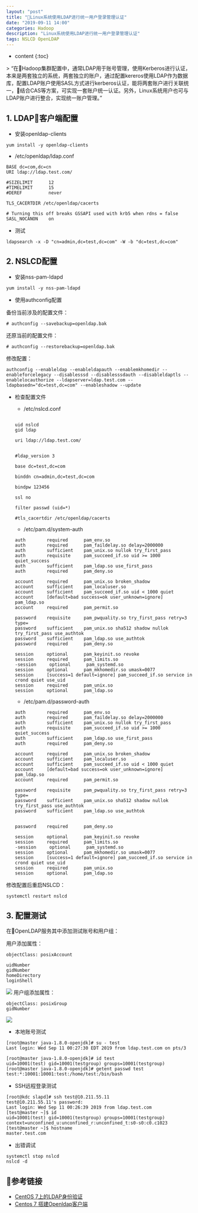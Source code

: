 ```yaml
---
layout: "post"
title: "Linux系统使用LDAP进行统一用户登录管理认证"
date: "2019-09-11 14:00"
categories: Hadoop
description: "Linux系统使用LDAP进行统一用户登录管理认证"
tags: NSLCD OpenLDAP
---
```


* content
{:toc}

<div class="postImg" style="background-image:url(http://carforeasy.cn/Linux系统使用LDAP进行统一用户登录管理认证-e0607cd8.png)"></div>
> “在Hadoop集群配置中，通常LDAP用于账号管理，使用Kerberos进行认证，本来是两套独立的系统，两套独立的账户，通过配置kereros使用LDAP作为数据库，配置LDAP账户使用SASL方式进行kerberos认证，能将两套账户进行关联统一，结合CAS等方案，可实现一套账户统一认证。另外，Linux系统用户也可与LDAP账户进行整合，实现统一账户管理。”





## 1. LDAP客户端配置

+ 安装openldap-clients

```
yum install -y openldap-clients
```

+ /etc/openldap/ldap.conf

```
BASE dc=com,dc=cn
URI ldap://ldap.test.com/

#SIZELIMIT      12
#TIMELIMIT      15
#DEREF          never

TLS_CACERTDIR /etc/openldap/cacerts

# Turning this off breaks GSSAPI used with krb5 when rdns = false
SASL_NOCANON    on
```

+ 测试

```
ldapsearch -x -D "cn=admin,dc=test,dc=com" -W -b "dc=test,dc=com"
```

## 2. NSLCD配置

+ 安装nss-pam-ldapd

```
yum install -y nss-pam-ldapd
```

+ 使用authconfig配置


备份当前涉及的配置文件：

```
# authconfig --savebackup=openldap.bak
```

还原当前的配置文件：

```
# authconfig --restorebackup=openldap.bak
```

修改配置：

```
authconfig --enableldap --enableldapauth --enablemkhomedir --enableforcelegacy --disablesssd --disablesssdauth --disableldaptls --enablelocauthorize --ldapserver=ldap.test.com --ldapbasedn="dc=test,dc=com" --enableshadow --update
```

+ 检查配置文件

  - /etc/nslcd.conf

  ```

  uid nslcd
  gid ldap

  uri ldap://ldap.test.com/


  #ldap_version 3

  base dc=test,dc=com

  binddn cn=admin,dc=test,dc=com

  bindpw 123456

  ssl no

  filter passwd (uid=*)

  #tls_cacertdir /etc/openldap/cacerts

  ```

  - /etc/pam.d/system-auth

  ```
  auth        required      pam_env.so
  auth        required      pam_faildelay.so delay=2000000
  auth        sufficient    pam_unix.so nullok try_first_pass
  auth        requisite     pam_succeed_if.so uid >= 1000 quiet_success
  auth        sufficient    pam_ldap.so use_first_pass
  auth        required      pam_deny.so

  account     required      pam_unix.so broken_shadow
  account     sufficient    pam_localuser.so
  account     sufficient    pam_succeed_if.so uid < 1000 quiet
  account     [default=bad success=ok user_unknown=ignore] pam_ldap.so
  account     required      pam_permit.so

  password    requisite     pam_pwquality.so try_first_pass retry=3 type=
  password    sufficient    pam_unix.so sha512 shadow nullok try_first_pass use_authtok
  password    sufficient    pam_ldap.so use_authtok
  password    required      pam_deny.so

  session     optional      pam_keyinit.so revoke
  session     required      pam_limits.so
  -session     optional      pam_systemd.so
  session     optional      pam_mkhomedir.so umask=0077
  session     [success=1 default=ignore] pam_succeed_if.so service in crond quiet use_uid
  session     required      pam_unix.so
  session     optional      pam_ldap.so
  ```

  - /etc/pam.d/password-auth
  ```
  auth        required      pam_env.so
  auth        required      pam_faildelay.so delay=2000000
  auth        sufficient    pam_unix.so nullok try_first_pass
  auth        requisite     pam_succeed_if.so uid >= 1000 quiet_success
  auth        sufficient    pam_ldap.so use_first_pass
  auth        required      pam_deny.so

  account     required      pam_unix.so broken_shadow
  account     sufficient    pam_localuser.so
  account     sufficient    pam_succeed_if.so uid < 1000 quiet
  account     [default=bad success=ok user_unknown=ignore] pam_ldap.so
  account     required      pam_permit.so

  password    requisite     pam_pwquality.so try_first_pass retry=3 type=
  password    sufficient    pam_unix.so sha512 shadow nullok try_first_pass use_authtok
  password    sufficient    pam_ldap.so use_authtok


  password    required      pam_deny.so

  session     optional      pam_keyinit.so revoke
  session     required      pam_limits.so
  -session     optional      pam_systemd.so
  session     optional      pam_mkhomedir.so umask=0077
  session     [success=1 default=ignore] pam_succeed_if.so service in crond quiet use_uid
  session     required      pam_unix.so
  session     optional      pam_ldap.so
  ```


修改配置后重启NSLCD：

```
systemctl restart nslcd
```


## 3. 配置测试

在OpenLDAP服务其中添加测试账号和用户组：

用户添加属性：

```
objectClass: posixAccount

uidNumber
gidNumber
homeDirectory
loginShell
```

![](http://carforeasy.cn/Linux系统使用LDAP进行统一用户登录管理认证-57d512f9.png)
用户组添加属性：

```
objectClass: posixGroup
gidNumber
```

![](http://carforeasy.cn/Linux系统使用LDAP进行统一用户登录管理认证-c3039d55.png)

+ 本地账号测试

```
[root@master java-1.8.0-openjdk]# su - test
Last login: Wed Sep 11 00:27:30 EDT 2019 from ldap.test.com on pts/3
```

```
[root@master java-1.8.0-openjdk]# id test
uid=10001(test) gid=10001(testgroup) groups=10001(testgroup)
[root@master java-1.8.0-openjdk]# getent passwd test
test:*:10001:10001:test:/home/test:/bin/bash
```

+ SSH远程登录测试

```
[root@kdc slapd]# ssh test@10.211.55.11
test@10.211.55.11's password:
Last login: Wed Sep 11 00:26:39 2019 from ldap.test.com
[test@master ~]$ id
uid=10001(test) gid=10001(testgroup) groups=10001(testgroup) context=unconfined_u:unconfined_r:unconfined_t:s0-s0:c0.c1023
[test@master ~]$ hostname
master.test.com
```

+ 出错调试

```
systemctl stop nslcd
nslcd -d
```

## 参考链接

+ [CentOS 7上的LDAP身份验证](https://codeday.me/bug/20181110/370430.html)
+ [Centos 7 搭建Openldap客户端](https://www.jianshu.com/p/af295531eaf6)

